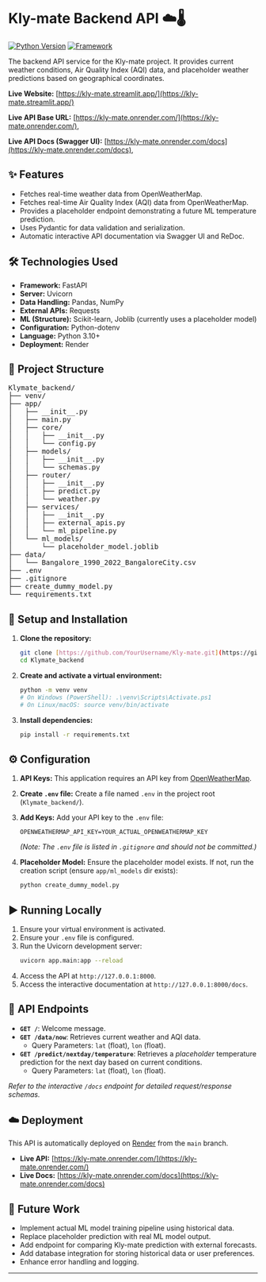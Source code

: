 # Kly-mate Backend API ☁️🌡️

[![Python Version](https://img.shields.io/badge/python-3.10%2B-blue.svg)](https://www.python.org/) [![Framework](https://img.shields.io/badge/Framework-FastAPI-green.svg)](https://fastapi.tiangolo.com/)

The backend API service for the Kly-mate project. It provides current weather conditions, Air Quality Index (AQI) data, and placeholder weather predictions based on geographical coordinates.

**Live Website:** [https://kly-mate.streamlit.app/](https://kly-mate.streamlit.app/)

**Live API Base URL:** [https://kly-mate.onrender.com/](https://kly-mate.onrender.com/),

**Live API Docs (Swagger UI):** [https://kly-mate.onrender.com/docs](https://kly-mate.onrender.com/docs),

## ✨ Features

* Fetches real-time weather data from OpenWeatherMap.
* Fetches real-time Air Quality Index (AQI) data from OpenWeatherMap.
* Provides a placeholder endpoint demonstrating a future ML temperature prediction.
* Uses Pydantic for data validation and serialization.
* Automatic interactive API documentation via Swagger UI and ReDoc.

## 🛠️ Technologies Used

* **Framework:** FastAPI
* **Server:** Uvicorn
* **Data Handling:** Pandas, NumPy
* **External APIs:** Requests
* **ML (Structure):** Scikit-learn, Joblib (currently uses a placeholder model)
* **Configuration:** Python-dotenv
* **Language:** Python 3.10+
* **Deployment:** Render

## 📂 Project Structure

<pre>
Klymate_backend/
├── venv/
├── app/
│   ├── __init__.py
│   ├── main.py
│   ├── core/
│   │   ├── __init__.py
│   │   └── config.py
│   ├── models/
│   │   ├── __init__.py
│   │   └── schemas.py
│   ├── router/
│   │   ├── __init__.py
│   │   ├── predict.py
│   │   └── weather.py
│   ├── services/
│   │   ├── __init__.py
│   │   ├── external_apis.py
│   │   └── ml_pipeline.py
│   └── ml_models/
│       └── placeholder_model.joblib
├── data/
│   └── Bangalore_1990_2022_BangaloreCity.csv
├── .env
├── .gitignore
├── create_dummy_model.py
└── requirements.txt
</pre>

## 🚀 Setup and Installation

1.  **Clone the repository:**
    ```bash
    git clone [https://github.com/YourUsername/Kly-mate.git](https://github.com/YourUsername/Kly-mate.git) # Replace with your repo URL
    cd Klymate_backend
    ```

2.  **Create and activate a virtual environment:**
    ```bash
    python -m venv venv
    # On Windows (PowerShell): .\venv\Scripts\Activate.ps1
    # On Linux/macOS: source venv/bin/activate
    ```

3.  **Install dependencies:**
    ```bash
    pip install -r requirements.txt
    ```

## ⚙️ Configuration

1.  **API Keys:** This application requires an API key from [OpenWeatherMap](https://openweathermap.org/api).
2.  **Create `.env` file:** Create a file named `.env` in the project root (`Klymate_backend/`).
3.  **Add Keys:** Add your API key to the `.env` file:
    ```dotenv
    OPENWEATHERMAP_API_KEY=YOUR_ACTUAL_OPENWEATHERMAP_KEY
    ```
    *(Note: The `.env` file is listed in `.gitignore` and should not be committed.)*

4.  **Placeholder Model:** Ensure the placeholder model exists. If not, run the creation script (ensure `app/ml_models` dir exists):
    ```bash
    python create_dummy_model.py
    ```

## ▶️ Running Locally

1.  Ensure your virtual environment is activated.
2.  Ensure your `.env` file is configured.
3.  Run the Uvicorn development server:
    ```bash
    uvicorn app.main:app --reload
    ```
4.  Access the API at `http://127.0.0.1:8000`.
5.  Access the interactive documentation at `http://127.0.0.1:8000/docs`.

## 🔗 API Endpoints

* **`GET /`**: Welcome message.
* **`GET /data/now`**: Retrieves current weather and AQI data.
    * Query Parameters: `lat` (float), `lon` (float).
* **`GET /predict/nextday/temperature`**: Retrieves a *placeholder* temperature prediction for the next day based on current conditions.
    * Query Parameters: `lat` (float), `lon` (float).

*Refer to the interactive `/docs` endpoint for detailed request/response schemas.*

## ☁️ Deployment

This API is automatically deployed on [Render](https://render.com/) from the `main` branch.

* **Live API:** [https://kly-mate.onrender.com/](https://kly-mate.onrender.com/)
* **Live Docs:** [https://kly-mate.onrender.com/docs](https://kly-mate.onrender.com/docs)

## 🔮 Future Work

* Implement actual ML model training pipeline using historical data.
* Replace placeholder prediction with real ML model output.
* Add endpoint for comparing Kly-mate prediction with external forecasts.
* Add database integration for storing historical data or user preferences.
* Enhance error handling and logging.

---
